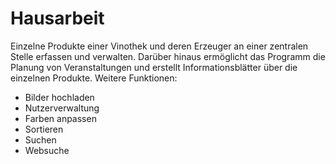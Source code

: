 # Hausarbeit

Einzelne Produkte einer Vinothek und deren Erzeuger an einer zentralen Stelle erfassen und verwalten.
Darüber hinaus ermöglicht das Programm die Planung von Veranstaltungen und erstellt
Informationsblätter über die einzelnen Produkte.
Weitere Funktionen:
  - Bilder hochladen
  - Nutzerverwaltung
  - Farben anpassen
  - Sortieren
  - Suchen
  - Websuche
